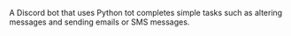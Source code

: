 A Discord bot that uses Python tot completes simple tasks such as altering messages and sending emails or SMS messages.
